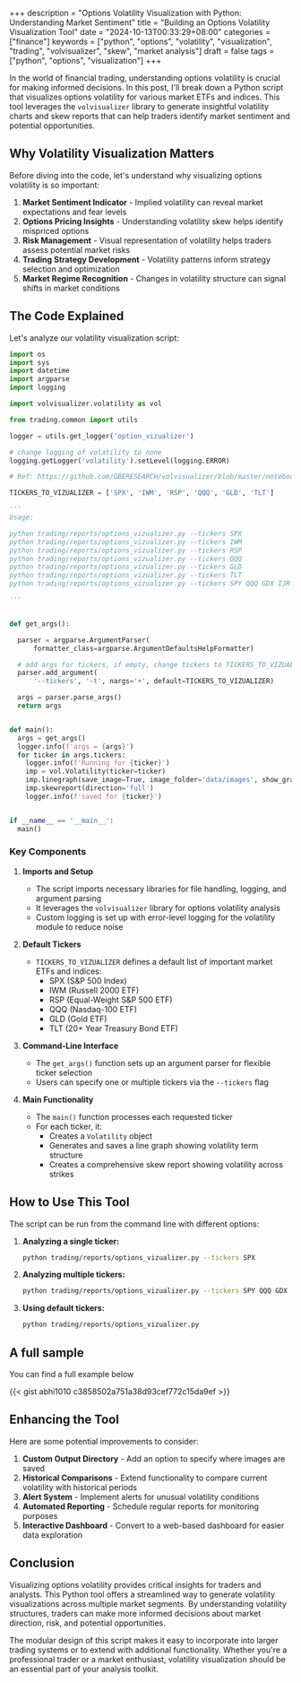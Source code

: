+++
description = "Options Volatility Visualization with Python: Understanding Market Sentiment"
title = "Building an Options Volatility Visualization Tool"
date = "2024-10-13T00:33:29+08:00"
categories = ["finance"]
keywords = ["python", "options", "volatility", "visualization", "trading", "volvisualizer", "skew", "market analysis"]
draft = false
tags = ["python", "options", "visualization"]
+++


In the world of financial trading, understanding options volatility is crucial for making informed decisions. In this post, I'll break down a Python script that visualizes options volatility for various market ETFs and indices. This tool leverages the `volvisualizer` library to generate insightful volatility charts and skew reports that can help traders identify market sentiment and potential opportunities.

## Why Volatility Visualization Matters

Before diving into the code, let's understand why visualizing options volatility is so important:

1. **Market Sentiment Indicator** - Implied volatility can reveal market expectations and fear levels
2. **Options Pricing Insights** - Understanding volatility skew helps identify mispriced options
3. **Risk Management** - Visual representation of volatility helps traders assess potential market risks
4. **Trading Strategy Development** - Volatility patterns inform strategy selection and optimization
5. **Market Regime Recognition** - Changes in volatility structure can signal shifts in market conditions

## The Code Explained

Let's analyze our volatility visualization script:

```python
import os
import sys
import datetime
import argparse
import logging

import volvisualizer.volatility as vol

from trading.common import utils

logger = utils.get_logger('option_vizualizer')

# change logging of volatility to none
logging.getLogger('volatility').setLevel(logging.ERROR)

# Ref: https://github.com/GBERESEARCH/volvisualizer/blob/master/notebooks/Implied%20Volatility%20-%20SPX%20Walkthrough.ipynb

TICKERS_TO_VIZUALIZER = ['SPX', 'IWM', 'RSP', 'QQQ', 'GLD', 'TLT']

'''
Usage:

python trading/reports/options_vizualizer.py --tickers SPX
python trading/reports/options_vizualizer.py --tickers IWM
python trading/reports/options_vizualizer.py --tickers RSP
python trading/reports/options_vizualizer.py --tickers QQQ
python trading/reports/options_vizualizer.py --tickers GLD
python trading/reports/options_vizualizer.py --tickers TLT
python trading/reports/options_vizualizer.py --tickers SPY QQQ GDX IJR TLT USO

'''


def get_args():

  parser = argparse.ArgumentParser(
      formatter_class=argparse.ArgumentDefaultsHelpFormatter)

  # add args for tickers, if empty, change tickers to TICKERS_TO_VIZUALIZER
  parser.add_argument(
      '--tickers', '-t', nargs='+', default=TICKERS_TO_VIZUALIZER)

  args = parser.parse_args()
  return args


def main():
  args = get_args()
  logger.info(f'args = {args}')
  for ticker in args.tickers:
    logger.info(f'Running for {ticker}')
    imp = vol.Volatility(ticker=ticker)
    imp.linegraph(save_image=True, image_folder='data/images', show_graph=True)
    imp.skewreport(direction='full')
    logger.info(f'saved for {ticker}')


if __name__ == '__main__':
  main()
```

### Key Components

1. **Imports and Setup**
   - The script imports necessary libraries for file handling, logging, and argument parsing
   - It leverages the `volvisualizer` library for options volatility analysis
   - Custom logging is set up with error-level logging for the volatility module to reduce noise

2. **Default Tickers**
   - `TICKERS_TO_VIZUALIZER` defines a default list of important market ETFs and indices:
     - SPX (S&P 500 Index)
     - IWM (Russell 2000 ETF)
     - RSP (Equal-Weight S&P 500 ETF)
     - QQQ (Nasdaq-100 ETF)
     - GLD (Gold ETF)
     - TLT (20+ Year Treasury Bond ETF)

3. **Command-Line Interface**
   - The `get_args()` function sets up an argument parser for flexible ticker selection
   - Users can specify one or multiple tickers via the `--tickers` flag

4. **Main Functionality**
   - The `main()` function processes each requested ticker
   - For each ticker, it:
     - Creates a `Volatility` object
     - Generates and saves a line graph showing volatility term structure
     - Creates a comprehensive skew report showing volatility across strikes

## How to Use This Tool

The script can be run from the command line with different options:

1. **Analyzing a single ticker:**
   ```bash
   python trading/reports/options_vizualizer.py --tickers SPX
   ```

2. **Analyzing multiple tickers:**
   ```bash
   python trading/reports/options_vizualizer.py --tickers SPY QQQ GDX IJR TLT USO
   ```

3. **Using default tickers:**
   ```bash
   python trading/reports/options_vizualizer.py
   ```

## A full sample

You can find a full example below

{{< gist abhi1010 c3858502a751a38d93cef772c15da9ef >}}

## Enhancing the Tool

Here are some potential improvements to consider:

1. **Custom Output Directory** - Add an option to specify where images are saved
2. **Historical Comparisons** - Extend functionality to compare current volatility with historical periods
3. **Alert System** - Implement alerts for unusual volatility conditions
4. **Automated Reporting** - Schedule regular reports for monitoring purposes
5. **Interactive Dashboard** - Convert to a web-based dashboard for easier data exploration

## Conclusion

Visualizing options volatility provides critical insights for traders and analysts. This Python tool offers a streamlined way to generate volatility visualizations across multiple market segments. By understanding volatility structures, traders can make more informed decisions about market direction, risk, and potential opportunities.

The modular design of this script makes it easy to incorporate into larger trading systems or to extend with additional functionality. Whether you're a professional trader or a market enthusiast, volatility visualization should be an essential part of your analysis toolkit.